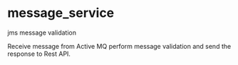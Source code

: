 # message_service
jms message validation

Receive message from Active MQ perform message validation and send the response to Rest API.